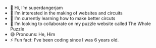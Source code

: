 - 👋 Hi, I’m superdangerjam
- 👀 I’m interested in the making of websites and circuits
- 🌱 I’m currently learning how to make better circuts
- 💞️ I’m looking to collaborate on my puzzle website called The Whole Puzzle
- 😄 Pronouns: He, Him
- ⚡ Fun fact: I've been coding since I was 6 years old.

<!---
superdangerjam/superdangerjam is a ✨ special ✨ repository because its `README.md` (this file) appears on your GitHub profile.
You can click the Preview link to take a look at your changes.
--->
